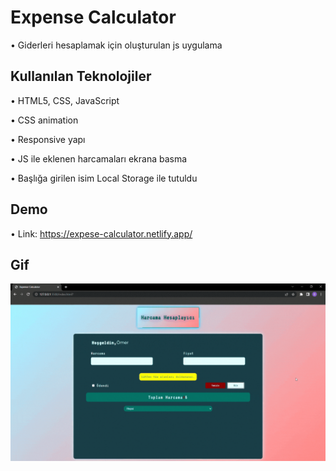 # Expense Calculator

• Giderleri hesaplamak için oluşturulan js uygulama

## Kullanılan Teknolojiler

• HTML5, CSS, JavaScript

• CSS animation

• Responsive yapı 

• JS ile eklenen harcamaları ekrana basma

• Başlığa girilen isim Local Storage ile tutuldu

## Demo

• Link: https://expese-calculator.netlify.app/

## Gif

![](screen.gif) 
